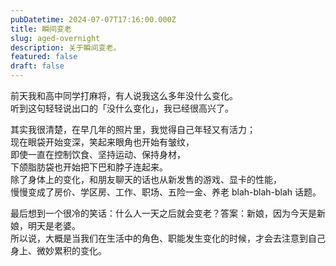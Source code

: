 ```yaml
---
pubDatetime: 2024-07-07T17:16:00.000Z
title: 瞬间变老
slug: aged-overnight
description: 关于瞬间变老。
featured: false
draft: false
---
```


前天我和高中同学打麻将，有人说我这么多年没什么变化。<br/>听到这句轻轻说出口的「没什么变化」，我已经很高兴了。

其实我很清楚，在早几年的照片里，我觉得自己年轻又有活力；<br/>现在眼袋开始变深，笑起来眼角也开始有皱纹，<br/>即使一直在控制饮食、坚持运动、保持身材，<br/>下颌脂肪袋也开始把下巴和脖子连起来。<br/>除了身体上的变化，和朋友聊天的话也从新发售的游戏、显卡的性能，<br/>慢慢变成了房价、学区房、工作、职场、五险一金、养老 blah-blah-blah 话题。

最后想到一个很冷的笑话：什么人一天之后就会变老？答案：新娘，因为今天是新娘，明天是老婆。<br/>所以说，大概是当我们在生活中的角色、职能发生变化的时候，才会去注意到自己身上、微妙累积的变化。
